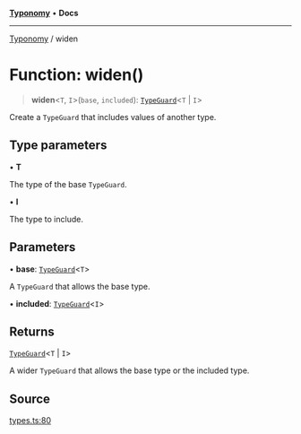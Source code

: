 [**Typonomy**](../README.md) • **Docs**

***

[Typonomy](../globals.md) / widen

# Function: widen()

> **widen**\<`T`, `I`\>(`base`, `included`): [`TypeGuard`](../type-aliases/TypeGuard.md)\<`T` \| `I`\>

Create a `TypeGuard` that includes values of another type.

## Type parameters

• **T**

The type of the base `TypeGuard`.

• **I**

The type to include.

## Parameters

• **base**: [`TypeGuard`](../type-aliases/TypeGuard.md)\<`T`\>

A `TypeGuard` that allows the base type.

• **included**: [`TypeGuard`](../type-aliases/TypeGuard.md)\<`I`\>

## Returns

[`TypeGuard`](../type-aliases/TypeGuard.md)\<`T` \| `I`\>

A wider `TypeGuard` that allows the base type or the included type.

## Source

[types.ts:80](https://github.com/softcraft-development/typonomy/blob/a265c54b67d3009e0095d9a5a897bf61d10478cf/src/types.ts#L80)

